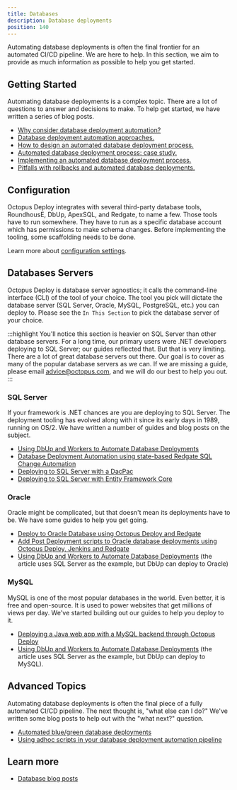 ```yaml
---
title: Databases
description: Database deployments
position: 140
---
```


Automating database deployments is often the final frontier for an automated CI/CD pipeline.  We are here to help.  In this section, we aim to provide as much information as possible to help you get started.  

## Getting Started
Automating database deployments is a complex topic.  There are a lot of questions to answer and decisions to make.  To help get started, we have written a series of blog posts.  

- [Why consider database deployment automation?](https://octopus.com/blog/why-consider-database-deployment-automation)
- [Database deployment automation approaches.](https://octopus.com/blog/database-deployment-automation-approaches)
- [How to design an automated database deployment process.](https://octopus.com/blog/designing-db-deployment-process)
- [Automated database deployment process: case study.](https://octopus.com/blog/use-case-for-designing-db-deployment-process)
- [Implementing an automated database deployment process.](https://octopus.com/blog/implementing-db-deployment-process)
- [Pitfalls with rollbacks and automated database deployments.](https://octopus.com/blog/database-rollbacks-pitfalls)

## Configuration

Octopus Deploy integrates with several third-party database tools, RoundhousE, DbUp, ApexSQL, and Redgate, to name a few.  Those tools have to run somewhere.  They have to run as a specific database account which has permissions to make schema changes.  Before implementing the tooling, some scaffolding needs to be done.

Learn more about [configuration settings](/docs/deployment-examples/database-deployments/configuration/index.md).

## Databases Servers

Octopus Deploy is database server agnostics; it calls the command-line interface (CLI) of the tool of your choice.  The tool you pick will dictate the database server (SQL Server, Oracle, MySQL, PostgreSQL, etc.) you can deploy to.  Please see the `In This Section` to pick the database server of your choice.

:::highlight
You'll notice this section is heavier on SQL Server than other database servers.  For a long time, our primary users were .NET developers deploying to SQL Server; our guides reflected that.  But that is very limiting.  There are a lot of great database servers out there.  Our goal is to cover as many of the popular database servers as we can.  If we are missing a guide, please email [advice@octopus.com](mailto:advice@octopus.com), and we will do our best to help you out.
:::

### SQL Server

If your framework is .NET chances are you are deploying to SQL Server.  The deployment tooling has evolved along with it since its early days in 1989, running on OS/2.  We have written a number of guides and blog posts on the subject.

- [Using DbUp and Workers to Automate Database Deployments](https://octopus.com/blog/dbup-database-deployments)
- [Database Deployment Automation using state-based Redgate SQL Change Automation](https://octopus.com/blog/database-deployment-automation-using-redgate-sql-change-automation)
- [Deploying to SQL Server with a DacPac](https://octopus.com/blog/will-it-deploy-episode-04)
- [Deploying to SQL Server with Entity Framework Core](https://octopus.com/blog/will-it-deploy-episode-03)

### Oracle

Oracle might be complicated, but that doesn't mean its deployments have to be.  We have some guides to help you get going.

- [Deploy to Oracle Database using Octopus Deploy and Redgate](https://octopus.com/blog/oracle-database-using-redgate)
- [Add Post Deployment scripts to Oracle database deployments using Octopus Deploy, Jenkins and Redgate](https://octopus.com/blog/oracle-database-using-redgate-part-2)
- [Using DbUp and Workers to Automate Database Deployments](https://octopus.com/blog/dbup-database-deployments) (the article uses SQL Server as the example, but DbUp can deploy to Oracle)

### MySQL

MySQL is one of the most popular databases in the world.  Even better, it is free and open-source.  It is used to power websites that get millions of views per day.  We've started building out our guides to help you deploy to it.

- [Deploying a Java web app with a MySQL backend through Octopus Deploy](https://octopus.com/blog/deploying-java-with-mysql)
- [Using DbUp and Workers to Automate Database Deployments](https://octopus.com/blog/dbup-database-deployments) (the article uses SQL Server as the example, but DbUp can deploy to MySQL).

## Advanced Topics

Automating database deployments is often the final piece of a fully automated CI/CD pipeline.  The next thought is, "what else can I do?"  We've written some blog posts to help out with the "what next?" question.

- [Automated blue/green database deployments](https://octopus.com/blog/databases-with-blue-green-deployments)
- [Using adhoc scripts in your database deployment automation pipeline](https://octopus.com/blog/database-deployment-automation-adhoc-scripts)

## Learn more 

- [Database blog posts](https://www.octopus.com/blog/tag/database%20deployments)